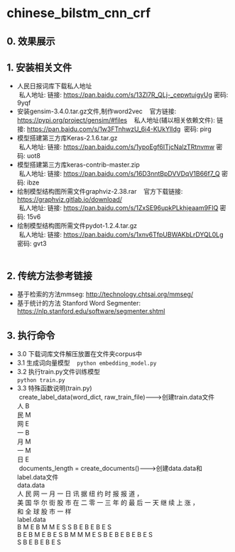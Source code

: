 # chinese_bilstm_cnn_crf

## 0. 效果展示  

## 1. 安装相关文件  
* 人民日报词库下载私人地址  
  私人地址: 链接: <https://pan.baidu.com/s/13Zl7R_QLj-_cepwtuigyUg> 密码: 9yqf  
* 安装gensim-3.4.0.tar.gz文件,制作word2vec  
  官方链接: <https://pypi.org/project/gensim/#files>  
  私人地址(辅以相关依赖文件): 链接: <https://pan.baidu.com/s/1w3FTnhwzU_6i4-KUkYlIdg>  密码: pirg  
* 模型搭建第三方库Keras-2.1.6.tar.gz  
  私人地址: 链接: <https://pan.baidu.com/s/1ypoEgf6ITjcNalzTRtnvmw> 密码: uot8  
* 模型搭建第三方库keras-contrib-master.zip  
  私人地址: 链接: <https://pan.baidu.com/s/16D3nntBpDVVDqV1B66f7_Q> 密码: ibze  
* 绘制模型结构图所需文件graphviz-2.38.rar  
  官方下载链接: <https://graphviz.gitlab.io/download/>  
  私人地址: 链接: <https://pan.baidu.com/s/1ZxSE96upkPLkhjeaam9FIQ> 密码: 15v6  
* 绘制模型结构图所需文件pydot-1.2.4.tar.gz  
  私人地址: 链接: <https://pan.baidu.com/s/1xnv6TfpUBWAKbLrDYQL0Lg> 密码: gvt3  
  
## 2. 传统方法参考链接  
* 基于检索的方法mmseg: <http://technology.chtsai.org/mmseg/>  
* 基于统计的方法 Stanford Word Segmenter: <https://nlp.stanford.edu/software/segmenter.shtml>  

## 3. 执行命令  
* 3.0 下载词库文件解压放置在文件夹corpus中
* 3.1 生成词向量模型  
  `python embedding_model.py`  
* 3.2 执行train.py文件训练模型  
  `python train.py`  
* 3.3 特殊函数说明(train.py)  
  create_label_data(word_dict, raw_train_file)--->创建train.data文件  
  人	B  
  民	M  
  网	E  
  一	B  
  月	M  
  一	M  
  日	E  
  documents_length = create_documents()--->创建data.data和label.data文件  
  data.data  
  人	民	网	一	月	一	日	讯	据	纽	约	时	报	报	道	，  
  美	国	华	尔	街	股	市	在	二	零	一	三	年	的	最	后	一	天	继	续	上	涨	，  
  和	全	球	股	市	一	样  
  label.data  
  B	M	E	B	M	M	E	S	S	B	E	B	E	B	E	S  
  B	E	B	M	E	B	E	S	B	M	M	M	E	S	B	E	B	E	B	E	B	E	S  
  S	B	E	B	E	B	E	S  
  
  
  
